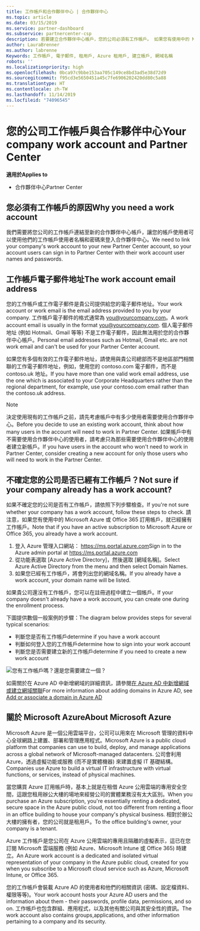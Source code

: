 ```yaml
---
title: 工作帳戶和合作夥伴中心 | 合作夥伴中心
ms.topic: article
ms.date: 03/15/2019
ms.service: partner-dashboard
ms.subservice: partnercenter-csp
description: 若要建立合作夥伴中心帳戶，您的公司必須有工作帳戶。 如果您有使用中的 Microsoft Azure 或 Office 365 訂用帳戶，就已經擁有工作帳戶。
author: LauraBrenner
ms.author: labrenne
Keywords: 工作帳戶, 電子郵件, 租用戶, Azure 租用戶, 建立帳戶, 網域名稱
robots: ''
ms.localizationpriority: high
ms.openlocfilehash: 0bca97c9bbe153aa705c149ce8bd3ad5e38d72d9
ms.sourcegitcommit: f95cd3e5650451a45c7fe6906202420dd80c5a88
ms.translationtype: HT
ms.contentlocale: zh-TW
ms.lasthandoff: 11/14/2019
ms.locfileid: "74096545"
---
```

# <a name="your-company-work-account-and-partner-center"></a><span data-ttu-id="c0ff4-105">您的公司工作帳戶與合作夥伴中心</span><span class="sxs-lookup"><span data-stu-id="c0ff4-105">Your company work account and Partner Center</span></span>  

<span data-ttu-id="c0ff4-106">**適用於**</span><span class="sxs-lookup"><span data-stu-id="c0ff4-106">**Applies to**</span></span>

-  <span data-ttu-id="c0ff4-107">合作夥伴中心</span><span class="sxs-lookup"><span data-stu-id="c0ff4-107">Partner Center</span></span>

## <a name="why-you-need-a-work-account"></a><span data-ttu-id="c0ff4-108">您必須有工作帳戶的原因</span><span class="sxs-lookup"><span data-stu-id="c0ff4-108">Why you need a work account</span></span>

<span data-ttu-id="c0ff4-109">我們需要將您公司的工作帳戶連結至新的合作夥伴中心帳戶，讓您的帳戶使用者可以使用他們的工作帳戶使用者名稱和密碼來登入合作夥伴中心。</span><span class="sxs-lookup"><span data-stu-id="c0ff4-109">We need to link your company's work account to your new Partner Center account, so your account users can sign in to Partner Center with their work account user names and passwords.</span></span>

## <a name="the-work-account-email-address"></a><span data-ttu-id="c0ff4-110">工作帳戶電子郵件地址</span><span class="sxs-lookup"><span data-stu-id="c0ff4-110">The work account email address</span></span>

<span data-ttu-id="c0ff4-111">您的工作帳戶或工作電子郵件是貴公司提供給您的電子郵件地址。</span><span class="sxs-lookup"><span data-stu-id="c0ff4-111">Your work account or work email is the email address provided to you by your company.</span></span> <span data-ttu-id="c0ff4-112">工作帳戶電子郵件的格式通常為 you@yourcompany.com。</span><span class="sxs-lookup"><span data-stu-id="c0ff4-112">A work account email is usually in the format you@yourcompany.com.</span></span> <span data-ttu-id="c0ff4-113">個人電子郵件地址 (例如 Hotmail、Gmail 等等) 不是工作電子郵件，因此無法用於您的合作夥伴中心帳戶。</span><span class="sxs-lookup"><span data-stu-id="c0ff4-113">Personal email addresses such as Hotmail, Gmail etc. are not work email and can't be used for your Partner Center account.</span></span> 

<span data-ttu-id="c0ff4-114">如果您有多個有效的工作電子郵件地址，請使用與貴公司總部而不是地區部門相關聯的工作電子郵件地址，例如，使用您的 contoso.com 電子郵件，而不是 contoso.uk 地址。</span><span class="sxs-lookup"><span data-stu-id="c0ff4-114">If you have more than one valid work email address, use the one which is associated to your Corporate Headquarters rather than the regional department, for example, use your contoso.com email rather than the contoso.uk address.</span></span>

> [!NOTE]  
>  <span data-ttu-id="c0ff4-115">決定使用現有的工作帳戶之前，請先考慮帳戶中有多少使用者需要使用合作夥伴中心。</span><span class="sxs-lookup"><span data-stu-id="c0ff4-115">Before you decide to use an existing work account, think about how many users in the account will need to work in Partner Center.</span></span> <span data-ttu-id="c0ff4-116">如果帳戶中有不需要使用合作夥伴中心的使用者，請考慮只為那些需要使用合作夥伴中心的使用者建立新帳戶。</span><span class="sxs-lookup"><span data-stu-id="c0ff4-116">If you have users in the account who won't need to work in Partner Center, consider creating a new account for only those users who will need to work in the Partner Center.</span></span>


## <a name="not-sure-if-your-company-already-has-a-work-account"></a><span data-ttu-id="c0ff4-117">不確定您的公司是否已經有工作帳戶？</span><span class="sxs-lookup"><span data-stu-id="c0ff4-117">Not sure if your company already has a work account?</span></span>

<span data-ttu-id="c0ff4-118">如果不確定您的公司是否有工作帳戶，請依照下列步驟檢查。</span><span class="sxs-lookup"><span data-stu-id="c0ff4-118">If you're not sure whether your company has a work account, follow these steps to check.</span></span> <span data-ttu-id="c0ff4-119">請注意，如果您有使用中的 Microsoft Azure 或 Office 365 訂用帳戶，就已經擁有工作帳戶。</span><span class="sxs-lookup"><span data-stu-id="c0ff4-119">Note that if you have an active subscription to Microsoft Azure or Office 365, you already have a work account.</span></span>

1.  <span data-ttu-id="c0ff4-120">登入 Azure 管理入口網站： https://ms.portal.azure.com</span><span class="sxs-lookup"><span data-stu-id="c0ff4-120">Sign in to the Azure admin portal at https://ms.portal.azure.com</span></span>
2.  <span data-ttu-id="c0ff4-121">從功能表選取 [Azure Active Directory]，然後選取 [網域名稱]。</span><span class="sxs-lookup"><span data-stu-id="c0ff4-121">Select Azure Active Directory from the menu and then select Domain Names.</span></span>
3.  <span data-ttu-id="c0ff4-122">如果您已經有工作帳戶，將會列出您的網域名稱。</span><span class="sxs-lookup"><span data-stu-id="c0ff4-122">If you already have a work account, your domain name will be listed.</span></span>

<span data-ttu-id="c0ff4-123">如果貴公司還沒有工作帳戶，您可以在註冊過程中建立一個帳戶。</span><span class="sxs-lookup"><span data-stu-id="c0ff4-123">If your company doesn't already have a work account, you can create one during the enrollment process.</span></span>

<span data-ttu-id="c0ff4-124">下圖提供數個一般案例的步驟：</span><span class="sxs-lookup"><span data-stu-id="c0ff4-124">The diagram below provides steps for several typical scenarios:</span></span>

- <span data-ttu-id="c0ff4-125">判斷您是否有工作帳戶</span><span class="sxs-lookup"><span data-stu-id="c0ff4-125">determine if you have a work account</span></span> 
- <span data-ttu-id="c0ff4-126">判斷如何登入您的工作帳戶</span><span class="sxs-lookup"><span data-stu-id="c0ff4-126">determine how to sign into your work account</span></span> 
- <span data-ttu-id="c0ff4-127">判斷您是否需要建立新的工作帳戶</span><span class="sxs-lookup"><span data-stu-id="c0ff4-127">determine if you need to create a new work account</span></span>


![您有工作帳戶嗎？還是您需要建立一個？](images/onboardingAADFlow.png)

<span data-ttu-id="c0ff4-129">如需關於在 Azure AD 中新增網域的詳細資訊，請參閱[在 Azure AD 中新增網域或建立網域關聯](https://docs.microsoft.com/azure/active-directory/active-directory-add-domain)</span><span class="sxs-lookup"><span data-stu-id="c0ff4-129">For more information about adding domains in Azure AD, see [Add or associate a domain in Azure AD](https://docs.microsoft.com/azure/active-directory/active-directory-add-domain)</span></span>

## <a name="about-microsoft-azure"></a><span data-ttu-id="c0ff4-130">關於 Microsoft Azure</span><span class="sxs-lookup"><span data-stu-id="c0ff4-130">About Microsoft Azure</span></span>

<span data-ttu-id="c0ff4-131">Microsoft Azure 是一個公用雲端平台，公司可以用來在 Microsoft 管理的資料中心全球網路上建置、部署和管理應用程式。</span><span class="sxs-lookup"><span data-stu-id="c0ff4-131">Microsoft Azure is a public cloud platform that companies can use to build, deploy, and manage applications across a global network of Microsoft-managed datacenters.</span></span> <span data-ttu-id="c0ff4-132">公司會利用 Azure，透過虛擬功能或服務 (而不是實體機器) 來建置虛擬 IT 基礎結構。</span><span class="sxs-lookup"><span data-stu-id="c0ff4-132">Companies use Azure to build a virtual IT infrastructure with virtual functions, or services, instead of physical machines.</span></span> 

<span data-ttu-id="c0ff4-133">當您購買 Azure 訂用帳戶時，基本上就是在租借 Azure 公用雲端的專用安全空間，這跟您租用辦公大樓的場地來經營公司的實體業務沒有太大區別。</span><span class="sxs-lookup"><span data-stu-id="c0ff4-133">When you purchase an Azure subscription, you're essentially renting a dedicated, secure space in the Azure public cloud, not too different from renting a floor in an office building to house your company's physical business.</span></span> <span data-ttu-id="c0ff4-134">相對於辦公大樓的擁有者，您的公司就是租用戶。</span><span class="sxs-lookup"><span data-stu-id="c0ff4-134">To the office building's owner, your company is a tenant.</span></span> 

<span data-ttu-id="c0ff4-135">Azure 工作帳戶是您公司在 Azure 公用雲端的專用且隔離的虛擬表示，這已在您訂閱 Microsoft 雲端服務 (例如 Azure、Microsoft Intune 或 Office 365) 時建立。</span><span class="sxs-lookup"><span data-stu-id="c0ff4-135">An Azure work account is a dedicated and isolated virtual representation of your company in the Azure public cloud, created for you when you subscribe to a Microsoft cloud service such as Azure, Microsoft Intune, or Office 365.</span></span> 

<span data-ttu-id="c0ff4-136">您的工作帳戶會裝載 Azure AD 的使用者和他們的相關資訊 (密碼、設定檔資料、權限等等)。</span><span class="sxs-lookup"><span data-stu-id="c0ff4-136">Your work account hosts your Azure AD users and the information about them - their passwords, profile data, permissions, and so on.</span></span> <span data-ttu-id="c0ff4-137">工作帳戶也包含群組、應用程式，以及其他有關公司與其安全性的資訊。</span><span class="sxs-lookup"><span data-stu-id="c0ff4-137">The work account also contains groups,applications, and other information pertaining to a company and its security.</span></span> 

